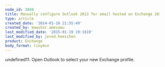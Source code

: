 ```yaml
---
node_id: 3848
title: Manually configure Outlook 2013 for email hosted on Exchange 2013
type: article
created_date: '2014-01-10 21:55:49'
created_by: mawutor.amesawu
last_modified_date: '2015-01-19 19:1819'
last_modified_by: jered.heeschen
product: Exchange
body_format: tinymce
---
```


undefined11. Open Outlook to select your new Exchange profile.

